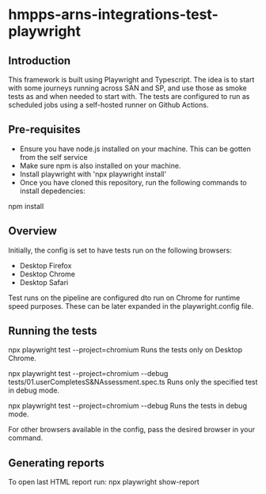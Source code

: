# hmpps-arns-integrations-test-playwright

## Introduction
This framework is built using Playwright and Typescript. The idea is to start with some journeys running across SAN and SP, and use those as smoke tests as and when needed to start with. The tests are configured to run as scheduled jobs using a self-hosted runner on Github Actions.

## Pre-requisites
- Ensure you have node.js installed on your machine. This can be gotten from the self service
- Make sure npm is also installed on your machine.
- Install playwright with 'npx playwright install'
- Once you have cloned this repository, run the following commands to install depedencies:

npm install

## Overview
Initially, the config is set to have tests run on the following browsers:

- Desktop Firefox
- Desktop Chrome
- Desktop Safari

Test runs on the pipeline are configured dto run on Chrome for runtime speed purposes.
These can be later expanded in the playwright.config file.

## Running the tests
npx playwright test --project=chromium
Runs the tests only on Desktop Chrome.

npx playwright test --project=chromium --debug tests/01.userCompletesS&NAssessment.spec.ts 
Runs only the specified test in debug mode.

npx playwright test --project=chromium --debug 
Runs the tests in debug mode.

For other browsers available in the config, pass the desired browser in your command.

## Generating reports
To open last HTML report run: npx playwright show-report